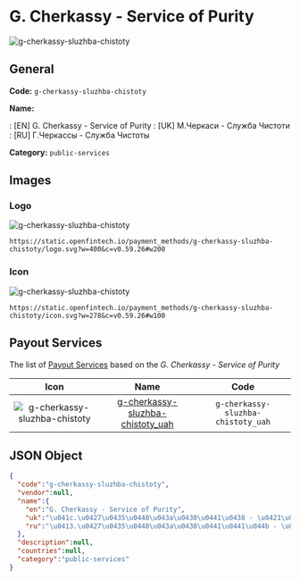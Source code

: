 
# G. Cherkassy - Service of Purity 
![g-cherkassy-sluzhba-chistoty](https://static.openfintech.io/payment_methods/g-cherkassy-sluzhba-chistoty/logo.svg?w=400&c=v0.59.26#w200)  

## General 
**Code:** `g-cherkassy-sluzhba-chistoty` 
 
**Name:** 
 
:	[EN] G. Cherkassy - Service of Purity 
:	[UK] М.Черкаси - Служба Чистоти 
:	[RU] Г.Черкассы - Служба Чистоты 
 
**Category:** `public-services` 
 

## Images 

### Logo 
![g-cherkassy-sluzhba-chistoty](https://static.openfintech.io/payment_methods/g-cherkassy-sluzhba-chistoty/logo.svg?w=400&c=v0.59.26#w200)  

```
https://static.openfintech.io/payment_methods/g-cherkassy-sluzhba-chistoty/logo.svg?w=400&c=v0.59.26#w200
```  

### Icon 
![g-cherkassy-sluzhba-chistoty](https://static.openfintech.io/payment_methods/g-cherkassy-sluzhba-chistoty/icon.svg?w=278&c=v0.59.26#w100)  

```
https://static.openfintech.io/payment_methods/g-cherkassy-sluzhba-chistoty/icon.svg?w=278&c=v0.59.26#w100
```  

## Payout Services 
 
The list of [Payout Services](/payout-services/) based on the _G. Cherkassy - Service of Purity_ 

|Icon|Name|Code| 
|:---:|:---:|:---:| 
|![g-cherkassy-sluzhba-chistoty](https://static.openfintech.io/payout_methods/g-cherkassy-sluzhba-chistoty/icon.png?w=278&c=v0.59.26#w40) |[g-cherkassy-sluzhba-chistoty_uah](/payout-services/g-cherkassy-sluzhba-chistoty_uah/)|`g-cherkassy-sluzhba-chistoty_uah`| 
 

## JSON Object 

```json
{
  "code":"g-cherkassy-sluzhba-chistoty",
  "vendor":null,
  "name":{
    "en":"G. Cherkassy - Service of Purity",
    "uk":"\u041c.\u0427\u0435\u0440\u043a\u0430\u0441\u0438 - \u0421\u043b\u0443\u0436\u0431\u0430 \u0427\u0438\u0441\u0442\u043e\u0442\u0438",
    "ru":"\u0413.\u0427\u0435\u0440\u043a\u0430\u0441\u0441\u044b - \u0421\u043b\u0443\u0436\u0431\u0430 \u0427\u0438\u0441\u0442\u043e\u0442\u044b"
  },
  "description":null,
  "countries":null,
  "category":"public-services"
}
```  

